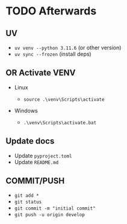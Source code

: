 # TODO Afterwards

## UV

- `uv venv --python 3.11.6` (or other version)
- `uv sync --frozen` (install deps)

##  OR Activate VENV

- Linux

  - `source .\venv\Scripts\activate`

- Windows

  - `.\venv\Scripts\activate.bat`

## Update docs

- Update `pyproject.toml`
- Update `README.md`

## COMMIT/PUSH

- `git add *`
- `git status`
- `git commit -m "initial commit"`
- `git push -u origin develop`

